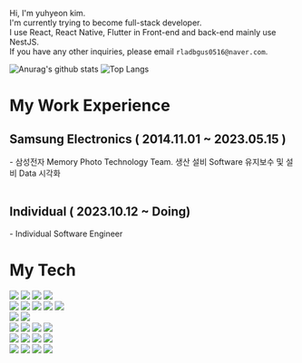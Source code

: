 Hi, I'm yuhyeon kim.  
I'm currently trying to become full-stack developer.  
I use React, React Native, Flutter in Front-end and back-end mainly use NestJS.  
If you have any other inquiries, please email `rladbgus0516@naver.com`.  

![Anurag's github stats](https://github-readme-stats.vercel.app/api?username=Yuhyeon0516&show_icons=true&theme=tokyonight)
![Top Langs](https://github-readme-stats.vercel.app/api/top-langs/?username=Yuhyeon0516&layout=compact&theme=tokyonight)


# My Work Experience
<div>
  <h2>Samsung Electronics ( 2014.11.01 ~ 2023.05.15 )</h3>
  - 삼성전자 Memory Photo Technology Team. 생산 설비 Software 유지보수 및 설비 Data 시각화
  <br/><br/>
  <h2>Individual ( 2023.10.12 ~ Doing)</h3>
  - Individual Software Engineer
</div>

<div>
  <h1>My Tech</h1>
  <img src="https://img.shields.io/badge/HTML-white?style=flat&logo=html5&logoColor=E34F26"/>
  <img src="https://img.shields.io/badge/CSS-white?style=flat&logo=css3&logoColor=1572B6"/>
  <img src="https://img.shields.io/badge/JavaScript-white?style=flat&logo=javascript&logoColor=F7DF1E"/>
  <img src="https://img.shields.io/badge/TypeScript-white?style=flat&logo=typescript&logoColor=3178C6"/><br>
  <img src="https://img.shields.io/badge/React-white?style=flat&logo=react&logoColor=61DAFB"/>
  <img src="https://img.shields.io/badge/NextJS-white?style=flat&logo=nextdotjs&logoColor=000000"/>
  <img src="https://img.shields.io/badge/React Native-rgb(255,255,255)?style=flat&logo=react&logoColor=9F32A5"/>
  <img src="https://img.shields.io/badge/NestJS-white?style=flat&logo=nestjs&logoColor=E0234E"/>
  <img src="https://img.shields.io/badge/Express-white?style=flat&logo=express&logoColor=000000"/><br/>
  <img src="https://img.shields.io/badge/Dart-white?style=flat&logo=dart&logoColor=0175C2"/>
  <img src="https://img.shields.io/badge/Flutter-white?style=flat&logo=flutter&logoColor=02569B"/><br/>
  <img src="https://img.shields.io/badge/Amazon AWS-white?style=flat&logo=amazonaws&logoColor=232F3E"/>
  <img src="https://img.shields.io/badge/Amazon S3-white?style=flat&logo=amazons3&logoColor=569A31"/>
  <img src="https://img.shields.io/badge/Amazon RDS-white?style=flat&logo=amazonrds&logoColor=527FFF"/>
  <img src="https://img.shields.io/badge/Amazon EC2-white?style=flat&logo=amazonec2&logoColor=FF9900"/><br/>
  <img src="https://img.shields.io/badge/Amazon ECS-white?style=flat&logo=amazonecs&logoColor=FF9900"/>
  <img src="https://img.shields.io/badge/Amazon EKS-white?style=flat&logo=amazoneks&logoColor=FF9900"/>
  <img src="https://img.shields.io/badge/Docker-white?style=flat&logo=docker&logoColor=2496ED"/>
  <img src="https://img.shields.io/badge/Kubernetes-white?style=flat&logo=kubernetes&logoColor=326CE5"/><br/>
  <img src="https://img.shields.io/badge/GitHub-white?style=flat&logo=github&logoColor=181717"/>
  <img src="https://img.shields.io/badge/Notion-white?style=flat&logo=notion&logoColor=000000"/>
  <img src="https://img.shields.io/badge/NodeJS-white?style=flat&logo=nodedotjs&logoColor=339933"/>
  <img src="https://img.shields.io/badge/Expo-white?style=flat&logo=expo&logoColor=000020"/>
</div>
